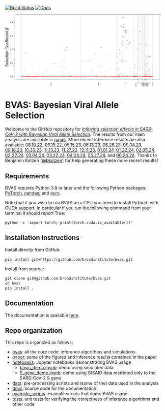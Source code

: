 [![Build Status](https://github.com/broadinstitute/bvas/workflows/CI/badge.svg)](https://github.com/broadinstitute/bvas/actions)
[![Docs](https://img.shields.io/badge/api-docs-blue)](https://broadinstitute.github.io/bvas/)


![](./manhattan.png)


# BVAS: Bayesian Viral Allele Selection 

Welcome to the GitHub repository for [*Inferring selection effects in SARS-CoV-2 with Bayesian Viral Allele Selection*](https://journals.plos.org/plosgenetics/article?id=10.1371/journal.pgen.1010540). The results from our main analysis are available in [paper](paper/). More recent inference results are also available: [08.10.22](paper/08.10.22/), [09.19.22](paper/09.19.22/), [05.15.23](paper/05.15.23/), [06.13.23](paper/06.13.23/), [06.26.23](paper/06.26.23/), [09.04.23](paper/09.04.23), [09.18.23](paper/09.18.23), [10.30.23](paper/10.30.23), [11.13.23](paper/11.13.23), [11.27.23](paper/11.27.23), [12.11.23](paper/12.11.23), [01.01.24](paper/01.04.24), [01.22.24](paper/01.22.24), [02.05.24](paper/02.05.24), [02.22.24](paper/02.22.24), [03.04.24](paper/03.04.24), [03.22.24](paper/03.22.24), [04.04.24](paper/04.04.24), [05.27.24](paper/05.27.24), and [06.24.24](paper/06.24.24). Thanks to Benjamin Kotzen ([@bkotzen](https://www.github.com/bkotzen)) for help generating these more recent results!


## Requirements

BVAS requires Python 3.8 or later and the following Python packages: [PyTorch](https://pytorch.org/), [pandas](https://pandas.pydata.org/), and [pyro](https://github.com/pyro-ppl/pyro).

Note that if you wish to run BVAS on a GPU you need to install PyTorch with CUDA support.
In particular if you run the following command from your terminal it should report True:
```
python -c 'import torch; print(torch.cuda.is_available())'
```


## Installation instructions

Install directly from GitHub:

```pip install git+https://github.com/broadinstitute/bvas.git```

Install from source:
```
git clone git@github.com:broadinstitute/bvas.git
cd bvas 
pip install .
```


## Documentation

The documentation is available [here](https://broadinstitute.github.io/bvas/).


## Repo organization 

This repo is organized as follows:
 - [bvas](bvas/): all the core code: inference algorithms and simulations
 - [paper](paper/): some of the figures and inference results contained in the paper 
 - [notebooks](notebooks/): Jupyter notebooks demonstrating BVAS usage
   - [basic_demo.ipynb](notebooks/basic_demo.ipynb): demo using simulated data 
   - [S_gene_demo.ipynb](notebooks/S_gene_demo.ipynb): demo using GISAID data restricted only to the SARS-CoV-2 S gene
 - [data](data/): pre-processing scripts and (some of the) data used in the analysis
 - [docs](docs/): source code for the documentation 
 - [example_scripts](example_scripts/): example scripts that demo BVAS usage 
 - [tests](tests/): unit tests for verifying the correctness of inference algorithms and other code
